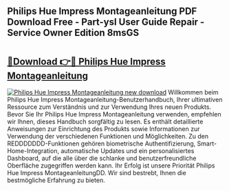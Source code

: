 ## Philips Hue Impress Montageanleitung PDF Download Free - Part-ysI User Guide Repair - Service Owner Edition 8msGS

# <h2><a href="http://df6qd5q.blite.top/?on=Philips+Hue+Impress+Montageanleitung">🔗Download 👉🔴 Philips Hue Impress Montageanleitung</a></h2>

[![Philips Hue Impress Montageanleitung new download](https://i.imgur.com/lujVjoI.png)](http://df6qd5q.blite.top/?on=Philips+Hue+Impress+Montageanleitung)
Willkommen beim Philips Hue Impress Montageanleitung-Benutzerhandbuch, Ihrer ultimativen Ressource zum Verständnis und zur Verwendung Ihres neuen Produkts. Bevor Sie Ihr Philips Hue Impress Montageanleitung verwenden, empfehlen wir Ihnen, dieses Handbuch sorgfältig zu lesen. Es enthält detaillierte Anweisungen zur Einrichtung des Produkts sowie Informationen zur Verwendung der verschiedenen Funktionen und Möglichkeiten. Zu den REDDDDDDD-Funktionen gehören biometrische Authentifizierung, Smart-Home-Integration, automatische Updates und ein personalisiertes Dashboard, auf die alle über die schlanke und benutzerfreundliche Oberfläche zugegriffen werden kann. Ihr Erfolg ist unsere Priorität Philips Hue Impress MontageanleitungDD. Wir sind bestrebt, Ihnen die bestmögliche Erfahrung zu bieten.
